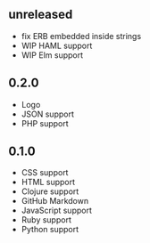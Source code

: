 ## unreleased
* fix ERB embedded inside strings
* WIP HAML support
* WIP Elm support

## 0.2.0
* Logo
* JSON support
* PHP support

## 0.1.0
* CSS support
* HTML support
* Clojure support
* GitHub Markdown
* JavaScript support
* Ruby support
* Python support
